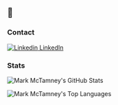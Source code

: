 ## 👋

### Contact

[![Linkedin](https://i.stack.imgur.com/gVE0j.png) LinkedIn](https://www.linkedin.com/in/markmctamney)

### Stats

![Mark McTamney's GitHub Stats](https://github-readme-stats.vercel.app/api?username=markmctamney&hide_border=true&count_private=true&show_icons=true&theme=radical)

![Mark McTamney's Top Languages](https://github-readme-stats.vercel.app/api/top-langs?username=markmctamney&hide_border=true&count_private=true&show_icons=true&theme=radical)
<!--
**markmctamney/markmctamney** is a ✨ _special_ ✨ repository because its `README.md` (this file) appears on your GitHub profile.

Here are some ideas to get you started:

- 🔭 I’m currently working on ...
- 🌱 I’m currently learning ...
- 👯 I’m looking to collaborate on ...
- 🤔 I’m looking for help with ...
- 💬 Ask me about ...
- 📫 How to reach me: ...
- 😄 Pronouns: ...
- ⚡ Fun fact: ...
-->
